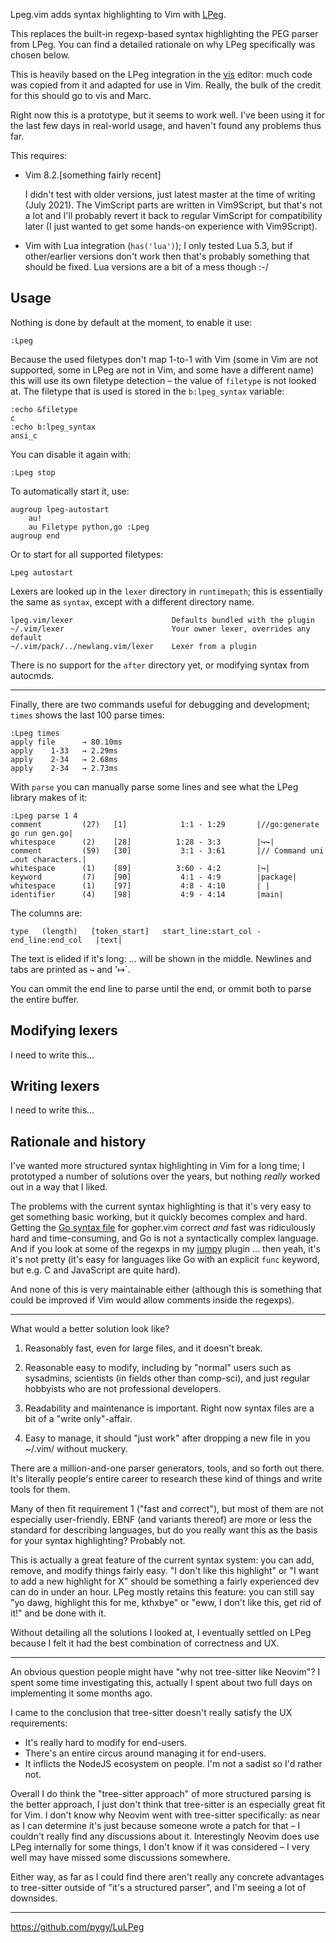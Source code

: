 Lpeg.vim adds syntax highlighting to Vim with [LPeg].

This replaces the built-in regexp-based syntax highlighting the PEG parser from
LPeg. You can find a detailed rationale on why LPeg specifically was chosen
below.

This is heavily based on the LPeg integration in the [vis] editor: much code was
copied from it and adapted for use in Vim. Really, the bulk of the credit for
this should go to vis and Marc.

Right now this is a prototype, but it seems to work well. I've been using it for
the last few days in real-world usage, and haven't found any problems thus far.

This requires:

- Vim 8.2.[something fairly recent]
  
  I didn't test with older versions, just latest master at the time of writing
  (July 2021). The VimScript parts are written in Vim9Script, but that's not a
  lot and I'll probably revert it back to regular VimScript for compatibility
  later (I just wanted to get some hands-on experience with Vim9Script).

- Vim with Lua integration (`has('lua')`); I only tested Lua 5.3, but if
  other/earlier versions don't work then that's probably something that should
  be fixed. Lua versions are a bit of a mess though :-/

[LPeg]: http://www.inf.puc-rio.br/~roberto/lpeg/
[vis]: https://github.com/martanne/vis


Usage
-----
Nothing is done by default at the moment, to enable it use:

    :Lpeg

Because the used filetypes don't map 1-to-1 with Vim (some in Vim are not
supported, some in LPeg are not in Vim, and some have a different name) this
will use its own filetype detection – the value of `filetype` is not looked at.
The filetype that is used is stored in the `b:lpeg_syntax` variable:

    :echo &filetype
    c
    :echo b:lpeg_syntax
    ansi_c

You can disable it again with:

    :Lpeg stop

To automatically start it, use:

    augroup lpeg-autostart
        au!
        au Filetype python,go :Lpeg
    augroup end

Or to start for all supported filetypes:

    Lpeg autostart

Lexers are looked up in the `lexer` directory in `runtimepath`; this is
essentially the same as `syntax`, except with a different directory name.

    lpeg.vim/lexer                      Defaults bundled with the plugin
    ~/.vim/lexer                        Your owner lexer, overrides any default
    ~/.vim/pack/../newlang.vim/lexer    Lexer from a plugin

There is no support for the `after` directory yet, or modifying syntax from
autocmds.

---

Finally, there are two commands useful for debugging and development; `times`
shows the last 100 parse times:

    :Lpeg times
    apply file      → 80.10ms
    apply    1-33   → 2.29ms
    apply    2-34   → 2.68ms
    apply    2-34   → 2.73ms

With `parse` you can manually parse some lines and see what the LPeg library
makes of it:

    :Lpeg parse 1 4
    comment         (27)   [1]            1:1 - 1:29       |//go:generate go run gen.go|
    whitespace      (2)    [28]          1:28 - 3:3        |↪↪|
    comment         (59)   [30]           3:1 - 3:61       |// Command uni …out characters.|
    whitespace      (1)    [89]          3:60 - 4:2        |↪|
    keyword         (7)    [90]           4:1 - 4:9        |package|
    whitespace      (1)    [97]           4:8 - 4:10       | |
    identifier      (4)    [98]           4:9 - 4:14       |main|

The columns are:

    type   (length)   [token_start]   start_line:start_col - end_line:end_col   |text|

The text is elided if it's long: … will be shown in the middle. Newlines and
tabs are printed as `↪` and '↦`.

You can ommit the end line to parse until the end, or ommit both to parse the
entire buffer.

Modifying lexers
----------------
I need to write this...


Writing lexers
--------------
I need to write this...


Rationale and history
---------------------
I've wanted more structured syntax highlighting in Vim for a long time; I
prototyped a number of solutions over the years, but nothing *really* worked out
in a way that I liked.

The problems with the current syntax highlighting is that it's very easy to get
something basic working, but it quickly becomes complex and hard. Getting the
[Go syntax file][syn-go] for gopher.vim correct *and* fast was ridiculously hard
and time-consuming, and Go is not a syntactically complex language. And if you
look at some of the regexps in my [jumpy] plugin ... then yeah, it's it's not
pretty (it's easy for languages like Go with an explicit `func` keyword, but
e.g. C and JavaScript are quite hard).

And none of this is very maintainable either (although this is something that
could be improved if Vim would allow comments inside the regexps).

[syn-go]: https://github.com/arp242/gopher.vim/blob/master/syntax/go.vim
[jumpy]: https://github.com/arp242/jumpy.vim/

---

What would a better solution look like?

1. Reasonably fast, even for large files, and it doesn't break.

2. Reasonable easy to modify, including by "normal" users such as sysadmins,
   scientists (in fields other than comp-sci), and just regular hobbyists who
   are not professional developers.

3. Readability and maintenance is important. Right now syntax files are a bit of
   a "write only"-affair.

4. Easy to manage, it should "just work" after dropping a new file in you
   ~/.vim/ without muckery.

There are a million-and-one parser generators, tools, and so forth out there.
It's literally people's entire career to research these kind of things and write
tools for them.

Many of then fit requirement 1 ("fast and correct"), but most of them are not
especially user-friendly. EBNF (and variants thereof) are more or less the
standard for describing languages, but do you really want this as the basis for
your syntax highlighting? Probably not.

This is actually a great feature of the current syntax system: you can add,
remove, and modify things fairly easy. "I don't like this highlight" or "I want
to add a new highlight for X" should be something a fairly experienced dev can
do in under an hour. LPeg mostly retains this feature: you can still say "yo
dawg, highlight this for me, kthxbye" or "eww, I don't like this, get rid of
it!" and be done with it.

Without detailing all the solutions I looked at, I eventually settled on LPeg
because I felt it had the best combination of correctness and UX.

---

An obvious question people might have "why not tree-sitter like Neovim"? I spent
some time investigating this, actually I spent about two full days on
implementing it some months ago.

I came to the conclusion that tree-sitter doesn't really satisfy the UX
requirements:

- It's really hard to modify for end-users.
- There's an entire circus around managing it for end-users.
- It inflicts the NodeJS ecosystem on people. I'm not a sadist so I'd rather
  not.

Overall I do think the "tree-sitter approach" of more structured parsing is the
better approach, I just don't think that tree-sitter is an especially great fit
for Vim. I don't know why Neovim went with tree-sitter specifically: as near as
I can determine it's just because someone wrote a patch for that – I couldn't
really find any discussions about it. Interestingly Neovim does use LPeg
internally for some things, I don't know if it was considered – I very well may
have missed some discussions somewhere.

Either way, as far as I could find there aren't really any concrete advantages
to tree-sitter outside of "it's a structured parser", and I'm seeing a lot of
downsides.

---

https://github.com/pygy/LuLPeg
